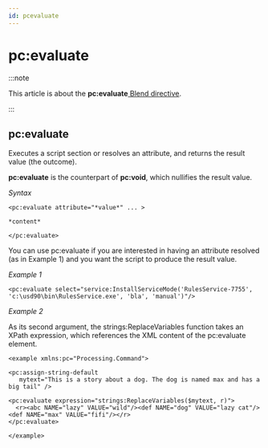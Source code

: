 ```yaml
---
id: pcevaluate
---
```


# pc:evaluate




:::note

This article is about the **pc:evaluate**[ Blend directive](/docs/Repositories/Blend_directives).

:::

## **pc:evaluate**

Executes a script section or resolves an attribute, and returns the result value (the outcome).

**pc:evaluate** is the counterpart of **pc:void**, which nullifies the result value.

*Syntax*
 

```
<pc:evaluate attribute="*value*" ... >

*content*

</pc:evaluate>
```

You can use pc:evaluate if you are interested in having an attribute resolved (as in Example 1) and you want the script to produce the result value.

*Example 1*

```language-xml
<pc:evaluate select="service:InstallServiceMode('RulesService-7755', 'c:\usd90\bin\RulesService.exe', 'bla', 'manual')"/>
```

*Example 2*

As its second argument, the strings:ReplaceVariables function takes an XPath expression, which references the XML content of the pc:evaluate element.

```language-xml
<example xmlns:pc="Processing.Command">

<pc:assign-string-default
   mytext="This is a story about a dog. The dog is named max and has a big tail" />

<pc:evaluate expression="strings:ReplaceVariables($mytext, r)">
  <r><abc NAME="lazy" VALUE="wild"/><def NAME="dog" VALUE="lazy cat"/><def NAME="max" VALUE="fifi"/></r>
</pc:evaluate>

</example>
```

 